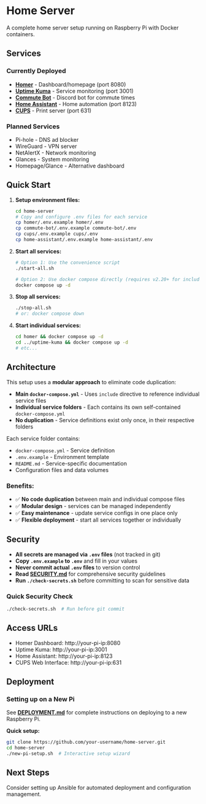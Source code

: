 
# Home Server

A complete home server setup running on Raspberry Pi with Docker containers.

## Services

### Currently Deployed
- **[Homer](./homer/)** - Dashboard/homepage (port 8080)
- **[Uptime Kuma](./uptime-kuma/)** - Service monitoring (port 3001)
- **[Commute Bot](./commute-bot/)** - Discord bot for commute times
- **[Home Assistant](./home-assistant/)** - Home automation (port 8123)
- **[CUPS](./cups/)** - Print server (port 631)

### Planned Services
- Pi-hole - DNS ad blocker
- WireGuard - VPN server
- NetAlertX - Network monitoring
- Glances - System monitoring
- Homepage/Glance - Alternative dashboard

## Quick Start

1. **Setup environment files:**
   ```bash
   cd home-server
   # Copy and configure .env files for each service
   cp homer/.env.example homer/.env
   cp commute-bot/.env.example commute-bot/.env
   cp cups/.env.example cups/.env
   cp home-assistant/.env.example home-assistant/.env
   ```

2. **Start all services:**
   ```bash
   # Option 1: Use the convenience script
   ./start-all.sh
   
   # Option 2: Use docker compose directly (requires v2.20+ for include support)
   docker compose up -d
   ```

3. **Stop all services:**
   ```bash
   ./stop-all.sh
   # or: docker compose down
   ```

4. **Start individual services:**
   ```bash
   cd homer && docker compose up -d
   cd ../uptime-kuma && docker compose up -d
   # etc...
   ```

## Architecture

This setup uses a **modular approach** to eliminate code duplication:

- **Main `docker-compose.yml`** - Uses `include` directive to reference individual service files
- **Individual service folders** - Each contains its own self-contained `docker-compose.yml`
- **No duplication** - Service definitions exist only once, in their respective folders

Each service folder contains:
- `docker-compose.yml` - Service definition
- `.env.example` - Environment template  
- `README.md` - Service-specific documentation
- Configuration files and data volumes

### Benefits:
- ✅ **No code duplication** between main and individual compose files
- ✅ **Modular design** - services can be managed independently
- ✅ **Easy maintenance** - update service configs in one place only
- ✅ **Flexible deployment** - start all services together or individually

## Security

- **All secrets are managed via `.env` files** (not tracked in git)
- **Copy `.env.example` to `.env`** and fill in your values
- **Never commit actual `.env` files** to version control
- **Read [SECURITY.md](./SECURITY.md)** for comprehensive security guidelines
- **Run `./check-secrets.sh`** before committing to scan for sensitive data

### Quick Security Check
```bash
./check-secrets.sh  # Run before git commit
```

## Access URLs

- Homer Dashboard: http://your-pi-ip:8080
- Uptime Kuma: http://your-pi-ip:3001
- Home Assistant: http://your-pi-ip:8123
- CUPS Web Interface: http://your-pi-ip:631

## Deployment

### Setting up on a New Pi
See **[DEPLOYMENT.md](./DEPLOYMENT.md)** for complete instructions on deploying to a new Raspberry Pi.

**Quick setup:**
```bash
git clone https://github.com/your-username/home-server.git
cd home-server
./new-pi-setup.sh  # Interactive setup wizard
```

## Next Steps

Consider setting up Ansible for automated deployment and configuration management.
